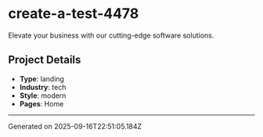 # create-a-test-4478

Elevate your business with our cutting-edge software solutions.

## Project Details

- **Type**: landing
- **Industry**: tech
- **Style**: modern
- **Pages**: Home

---
Generated on 2025-09-16T22:51:05.184Z
